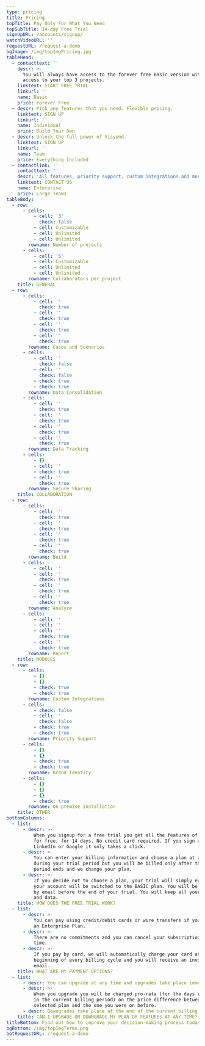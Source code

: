 ```yaml
---
type: pricing
title: Pricing
topTitle: Pay Only For What You Need
topSubTitle: 14-day Free Trial
signUpURL: /accounts/signup/
watchVideoURL: ''
requestURL: /request-a-demo
bgImage: /img/topImgPricing.jpg
tableHead:
  - contacttext: ''
    descr: >-
      You will always have access to the forever free Basic version with edit
      access to your top 3 projects.
    linktext: START FREE TRIAL
    linkurl: ''
    name: Basic
    price: Forever Free
  - descr: Pick any features that you need. Flexible pricing.
    linktext: SIGN UP
    linkurl: ''
    name: Individual
    price: Build Your Own
  - descr: Unlock the full power of Visyond.
    linktext: SIGN UP
    linkurl: ''
    name: Team
    price: Everything Included
  - contactlink: ''
    contacttext: ''
    descr: 'All features, priority support, custom integrations and more!'
    linktext: CONTACT US
    name: Enterprise
    price: Large Teams
tableBody:
  - row:
      - cells:
          - cell: '3'
            check: false
          - cell: Customizable
          - cell: Unlimited
          - cell: Unlimited
        rowname: Number of projects
      - cells:
          - cell: '5'
          - cell: Customizable
          - cell: Unlimited
          - cell: Unlimited
        rowname: Collaborators per project
    title: GENERAL
  - row:
      - cells:
          - cell: ''
            check: true
          - cell: ''
            check: true
          - cell: ''
            check: true
          - cell: ''
            check: true
        rowname: Cases and Scenarios
      - cells:
          - cell: ''
            check: false
          - cell: ''
            check: false
          - check: true
          - check: true
        rowname: Data Consolidation
      - cells:
          - cell: ''
            check: true
          - cell: ''
            check: true
          - cell: ''
            check: true
          - cell: ''
            check: true
        rowname: Data Tracking
      - cells:
          - {}
          - cell: ''
          - check: true
          - cell: ''
            check: true
        rowname: Secure Sharing
    title: COLLABORATION
  - row:
      - cells:
          - cell: ''
            check: true
          - cell: ''
            check: true
          - cell: ''
            check: true
          - cell: ''
            check: true
        rowname: Build
      - cells:
          - cell: ''
          - cell: ''
            check: true
          - cell: ''
            check: true
          - cell: ''
            check: true
        rowname: Analyze
      - cells:
          - cell: ''
          - cell: ''
          - cell: ''
            check: true
          - cell: ''
            check: true
        rowname: Report
    title: MODULES
  - row:
      - cells:
          - {}
          - {}
          - check: true
          - check: true
        rowname: Custom Integrations
      - cells:
          - check: false
          - cell: ''
            check: false
          - check: true
          - check: true
        rowname: Priority Support
      - cells:
          - {}
          - {}
          - check: true
          - check: true
        rowname: Brand Identity
      - cells:
          - {}
          - {}
          - {}
          - check: true
        rowname: On-premise Installation
    title: OTHER
bottomColumns:
  - list:
      - descr: >-
          When you signup for a free trial you get all the features of Visyond,
          for free, for 14 days. No credit card required. If you sign up with
          LinkedIn or Google it only takes a click.
      - descr: >-
          You can enter your billing information and choose a plan at any time
          during your trial period but you will be billed only after the trial
          period ends and we change your plan.
      - descr: >-
          If you decide not to choose a plan, your trial will simply expire and
          your account will be switched to the BASIC plan. You will be notified
          by email before the end of your trial. You will keep all your projects
          and data.
    title: HOW DOES THE FREE TRIAL WORK?
  - list:
      - descr: >-
          You can pay using credit/debit cards or wire transfers if you purchase
          an Enterprise Plan.
      - descr: >-
          There are no commitments and you can cancel your subscription at any
          time.
      - descr: >-
          If you pay by card, we will automatically charge your card at the
          beginning of every billing cycle and you will receive an invoice by
          email.
    title: WHAT ARE MY PAYMENT OPTIONS?
  - list:
      - descr: You can upgrade at any time and upgrades take place immediately.
      - descr: >-
          When you upgrade you will be charged pro-rata (for the days remaining
          in the current billing period) on the price difference between the new
          selected plan and the one you were on before.
      - descr: Downgrades take place at the end of the current billing cycle.
    title: CAN I UPGRADE OR DOWNGRADE MY PLAN OR FEATURES AT ANY TIME?
titleBottom: Find out how to improve your decision-making process today
bgBottom: /img/topImgTerms.png
botRequestURL: /request-a-demo
---
```



